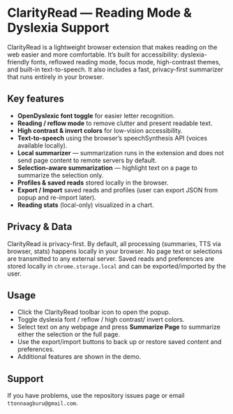 # ClarityRead — Reading Mode & Dyslexia Support

ClarityRead is a lightweight browser extension that makes reading on the web easier and more comfortable. It’s built for accessibility: dyslexia-friendly fonts, reflowed reading mode, focus mode, high-contrast themes, and built-in text-to-speech. It also includes a fast, privacy-first summarizer that runs entirely in your browser.

## Key features
- **OpenDyslexic font toggle** for easier letter recognition.
- **Reading / reflow mode** to remove clutter and present readable text.
- **High contrast & invert colors** for low-vision accessibility.
- **Text-to-speech** using the browser’s speechSynthesis API (voices available locally).
- **Local summarizer** — summarization runs in the extension and does not send page content to remote servers by default.
- **Selection-aware summarization** — highlight text on a page to summarize the selection only.
- **Profiles & saved reads** stored locally in the browser.
- **Export / Import** saved reads and profiles (user can export JSON from popup and re-import later).
- **Reading stats** (local-only) visualized in a chart.

## Privacy & Data
ClarityRead is privacy-first. By default, all processing (summaries, TTS via browser, stats) happens locally in your browser. No page text or selections are transmitted to any external server. Saved reads and preferences are stored locally in `chrome.storage.local` and can be exported/imported by the user.


## Usage
- Click the ClarityRead toolbar icon to open the popup.
- Toggle dyslexia font / reflow / high contrast/ invert colors.
- Select text on any webpage and press **Summarize Page** to summarize either the selection or the full page.
- Use the export/import buttons to back up or restore saved content and preferences.
- Additional features are shown in the demo.

## Support
If you have problems, use the repository issues page or email `ttonnaagburu@gmail.com`.



